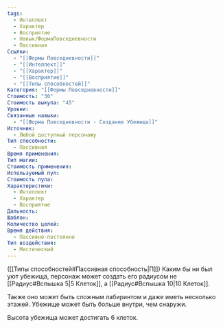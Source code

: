 ```yaml
---
tags:
  - Интеллект
  - Характер
  - Восприятие
  - Навык/ФормаПовседневности
  - Пассивная
Ссылки:
  - "[[Формы Повседневности]]"
  - "[[Интеллект]]"
  - "[[Характер]]"
  - "[[Восприятие]]"
  - "[[Типы способностей]]"
Категория: "[[Формы Повседневности]]"
Стоимость: "30"
Стоимость выкупа: "45"
Уровни: 
Связанные навыки:
  - "[[Форма Повседневности - Создание Убежища]]"
Источник:
  - Любой доступный персонажу
Тип способности:
  - Пассивная
Время применения: 
Тип магии: 
Стоимость применения: 
Используемый пул: 
Стоимость пула: 
Характеристики:
  - Интеллект
  - Характер
  - Восприятие
Дальность: 
Шаблон: 
Количество целей: 
Время действия:
  - Пассивно-постоянно
Тип воздействия:
  - Мистический
---
```

([[Типы способностей#Пассивная способность|П]]) Каким бы ни был уют убежища, персонаж может создать его радиусом не [[Радиус#Вспышка 5|5 Клеток]], а [[Радиус#Вспышка 10|10 Клеток]]. 

Также оно может быть сложным лабиринтом и даже иметь несколько этажей. Убежище может быть больше внутри, чем снаружи.

Высота убежища может достигать 6 клеток. 